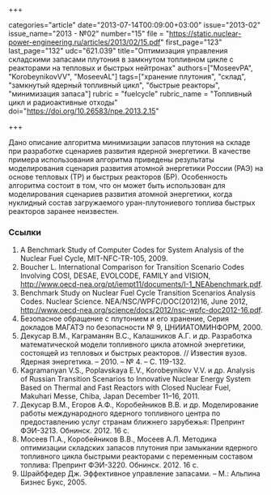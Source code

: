 +++

categories="article"
date="2013-07-14T00:09:00+03:00"
issue="2013-02"
issue_name="2013 - №02"
number="15"
file = "https://static.nuclear-power-engineering.ru/articles/2013/02/15.pdf"
first_page="123"
last_page="132"
udc="621.039"
title="Оптимизация управления складскими запасами плутония в замкнутом топливном цикле с реакторами на тепловых и быстрых нейтронах"
authors=["MoseevPA", "KorobeynikovVV", "MoseevAL"]
tags=["хранение плутония", "склад", "замкнутый ядерный топливный цикл", "быстрые реакторы", "минимизация запаса"]
rubric = "fuelcycle"
rubric_name = "Топливный цикл и радиоактивные отходы"
doi="https://doi.org/10.26583/npe.2013.2.15"

+++

Дано описание алгоритма минимизации запасов плутония на складе при разработке сценариев развития ядерной энергетики. В качестве примера использования алгоритма приведены результаты моделирования сценария развития атомной энергетики России (РАЭ) на основе тепловых (ТР) и быстрых реакторов (БР). Особенность алгоритма состоит в том, что он может быть использован для моделирования сценариев развития атомной энергетики, когда нуклидный состав загружаемого уран-плутониевого топлива быстрых реакторов заранее неизвестен.

### Ссылки

1. A Benchmark Study of Computer Codes for System Analysis of the Nuclear Fuel Cycle, MIT-NFC-TR-105, 2009.
2. Boucher L. International Comparison for Transition Scenario Codes Involving COSI, DESAE, EVOLCODE, FAMILY and VISION, http://www.oecd-nea.org/pt/iempt11/documents/I-1_NEAbenchmark.pdf.
3. Benchmark Study on Nuclear Fuel Cycle Transition Scenarios Analysis Codes. Nuclear Science. NEA/NSC/WPFC/DOC(2012)16, June 2012, http://www.oecd-nea.org/science/docs/2012/nsc-wpfc-doc2012-16.pdf.
4. Безопасное обращение с плутонием и его хранение, Серия докладов МАГАТЭ по безопасности № 9, ЦНИИАТОМИНФОРМ, 2000.
5. Декусар В.М., Каграманян В.С., Калашников А.Г. и др. Разработка математической модели топливного цикла атомной энергетики, состоящей из тепловых и быстрых реакторов. // Известия вузов. Ядерная энергетика. – 2010. – № 4. – С. 119-132.
6. Kagramanyan V.S., Poplavskaya E.V., Korobeynikov V.V. и др. Analysis of Russian Transition Scenarios to Innovative Nuclear Energy System Based on Thermal and Fast Reactors with Closed Nuclear Fuel, Makuhari Messe, Chiba, Japan December 11–16, 2011.
7. Декусар В.М., Егоров А.Ф., Коробейников В.В. и др. Моделирование работы международного ядерного топливного центра по предоставлению услуг странам ближнего зарубежья: Препринт ФЭИ-3213. Обнинск. 2012. 16 с.
8. Мосеев П.А., Коробейников В.В., Мосеев А.Л. Методика оптимизации складских запасов плутония при замыкании ядерного топливного цикла быстрыми реакторами с переменным составом топлива: Препринт ФЭИ-3220. Обнинск. 2012. 16 с.
9. Шрайбфедер Дж. Эффективное управление запасами. – М.: Альпина Бизнес Букс, 2005.